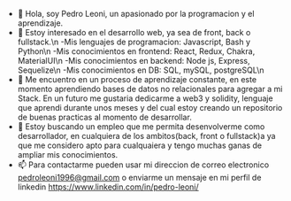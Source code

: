 - 👋 Hola, soy Pedro Leoni, un apasionado por la programacion y el aprendizaje. 
- 👀 Estoy interesado en el desarrollo web, ya sea de front, back o fullstack.\n
        -Mis lenguajes de programacion: Javascript, Bash y Python\n
        -Mis conocimientos en frontend: React, Redux, Chakra, MaterialUI\n
        -Mis conocimientos en backend: Node js, Express, Sequelize\n
        -Mis conocimientos en DB: SQL, mySQL, postgreSQL\n
- 🌱 Me encuentro en un proceso de aprendizaje constante, en este momento aprendiendo bases de datos no relacionales para agregar a mi Stack. En un futuro me gustaria dedicarme a web3 y solidity, lenguaje que aprendi durante unos meses y del cual estoy creando un repositorio de buenas practicas al momento de desarrollar.
- 💞️ Estoy buscando un empleo que me permita desenvolverme como desarrollador, en cualquiera de los ambitos(back, front o fullstack)a ya que me considero apto para cualquaiera y tengo muchas ganas de ampliar mis conocimientos.
- 📫 Para contactarme pueden usar mi direccion de correo electronico pedroleoni1996@gmail.com o enviarme un mensaje en mi perfil de linkedin https://www.linkedin.com/in/pedro-leoni/
<!---
pedro-leoni/pedro-leoni is a ✨ special ✨ repository because its `README.md` (this file) appears on your GitHub profile.
You can click the Preview link to take a look at your changes.
--->
